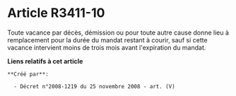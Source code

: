 # Article R3411-10

Toute vacance par décès, démission ou pour toute autre cause donne lieu à remplacement pour la durée du mandat restant à
courir, sauf si cette vacance intervient moins de trois mois avant l'expiration du mandat.

**Liens relatifs à cet article**

	**Créé par**:

	  - Décret n°2008-1219 du 25 novembre 2008 - art. (V)
